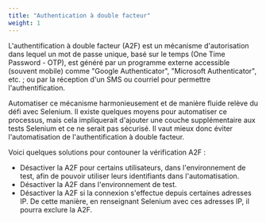 ```yaml
---
title: "Authentication à double facteur"
weight: 1
---
```


L'authentification à double facteur (A2F) est un mécanisme d'autorisation dans
lequel un mot de passe unique, basé sur le temps (One Time Password - OTP),
est généré par un programme externe accessible (souvent
mobile) comme "Google Authenticator", "Microsoft Authenticator", etc. ; ou par
la réception d'un SMS ou courriel pour permettre l'authentification.

Automatiser ce mécanisme harmonieusement et de manière fluide relève du
défi avec Selenium. Il existe quelques moyens pour automatiser ce
processus, mais cela impliquerait d'ajouter une couche supplémentaire aux
tests Selenium et ce ne serait pas sécurisé. Il vaut mieux donc éviter
l'automatisation de l'authentification à double facteur.

Voici quelques solutions pour contouner la vérification A2F :

* Désactiver la A2F pour certains utilisateurs, dans l'environnement de
test, afin de pouvoir utiliser leurs identifiants dans l'automatisation.
* Désactiver la A2F dans l'environnement de test.
* Désactiver la A2F si la connexion s'effectue depuis certaines adresses
IP. De cette manière, en renseignant Selenium avec ces adresses IP, il
pourra exclure la A2F.
